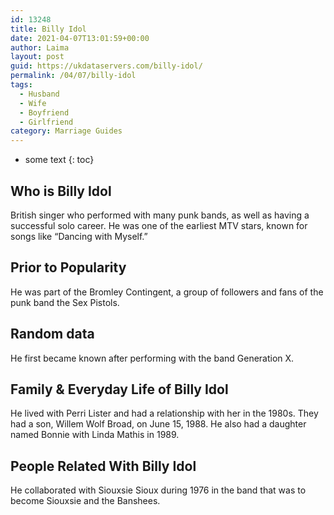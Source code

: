 ```yaml
---
id: 13248
title: Billy Idol
date: 2021-04-07T13:01:59+00:00
author: Laima
layout: post
guid: https://ukdataservers.com/billy-idol/
permalink: /04/07/billy-idol
tags:
  - Husband
  - Wife
  - Boyfriend
  - Girlfriend
category: Marriage Guides
---
```


* some text
{: toc}


## Who is Billy Idol
                  
                  
                  
British singer who performed with many punk bands, as well as having a successful solo career. He was one of the earliest MTV stars, known for songs like &#8220;Dancing with Myself.&#8221;
                  
              
            
              
            
                
                
                
## Prior to Popularity
                  
                  
                  
He was part of the Bromley Contingent, a group of followers and fans of the punk band the Sex Pistols.
                  
              
            
              
            
                
                
                
## Random data
                  
                  
                  
He first became known after performing with the band Generation X.
                  
              
            
              
            
                
                
                
## Family & Everyday Life of Billy Idol
                  
                  
                  
He lived with Perri Lister and had a relationship with her in the 1980s. They had a son, Willem Wolf Broad, on June 15, 1988. He also had a daughter named Bonnie with Linda Mathis in 1989.
                  
              
            
              
            
                
                
                
## People Related With Billy Idol
                  
                  
                  
He collaborated with Siouxsie Sioux during 1976 in the band that was to become Siouxsie and the Banshees.
                  
              
            
              
            
                
              
            
              
              
            
            
              
            
          
          
          